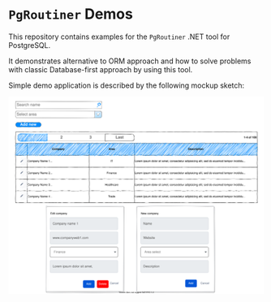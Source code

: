 # `PgRoutiner` Demos

This repository contains examples for the `PgRoutiner` .NET tool for PostgreSQL.

It demonstrates alternative to ORM approach and how to solve problems with classic Database-first approach by using this tool.

Simple demo application is described by the following mockup sketch:

<img src="https://raw.githubusercontent.com/vb-consulting/PgRoutinerDemo/master/mockup.svg" alt="drawing" width="640"/>
